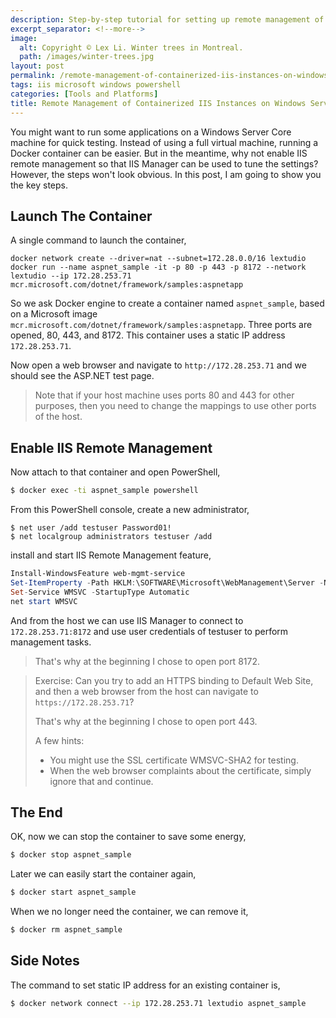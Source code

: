```yaml
---
description: Step-by-step tutorial for setting up remote management of IIS instances running in Windows Server Core containers, including network configuration and security setup.
excerpt_separator: <!--more-->
image:
  alt: Copyright © Lex Li. Winter trees in Montreal.
  path: /images/winter-trees.jpg
layout: post
permalink: /remote-management-of-containerized-iis-instances-on-windows-server-core-f6864c74917f
tags: iis microsoft windows powershell
categories: [Tools and Platforms]
title: Remote Management of Containerized IIS Instances on Windows Server Core
---
```

You might want to run some applications on a Windows Server Core machine for quick testing. Instead of using a full virtual machine, running a Docker container can be easier. But in the meantime, why not enable IIS remote management so that IIS Manager can be used to tune the settings? However, the steps won't look obvious. In this post, I am going to show you the key steps.
<!--more-->

## Launch The Container

A single command to launch the container,

``` batch
docker network create --driver=nat --subnet=172.28.0.0/16 lextudio
docker run --name aspnet_sample -it -p 80 -p 443 -p 8172 --network lextudio --ip 172.28.253.71 mcr.microsoft.com/dotnet/framework/samples:aspnetapp
```

So we ask Docker engine to create a container named `aspnet_sample`, based on a Microsoft image `mcr.microsoft.com/dotnet/framework/samples:aspnetapp`. Three ports are opened, 80, 443, and 8172. This container uses a static IP address `172.28.253.71`.

Now open a web browser and navigate to `http://172.28.253.71` and we should see the ASP.NET test page.

> Note that if your host machine uses ports 80 and 443 for other purposes, then you need to change the mappings to use other ports of the host.

## Enable IIS Remote Management

Now attach to that container and open PowerShell,

``` bash
$ docker exec -ti aspnet_sample powershell
```

From this PowerShell console, create a new administrator,

``` bashh
$ net user /add testuser Password01!
$ net localgroup administrators testuser /add
```

install and start IIS Remote Management feature,

``` powershell
Install-WindowsFeature web-mgmt-service
Set-ItemProperty -Path HKLM:\SOFTWARE\Microsoft\WebManagement\Server -Name EnableRemoteManagement -Value 1
Set-Service WMSVC -StartupType Automatic
net start WMSVC
```

And from the host we can use IIS Manager to connect to `172.28.253.71:8172` and use user credentials of testuser to perform management tasks.

> That's why at the beginning I chose to open port 8172.

> Exercise: Can you try to add an HTTPS binding to Default Web Site, and then a web browser from the host can navigate to `https://172.28.253.71`?
>
> That's why at the beginning I chose to open port 443.
>
> A few hints:
>
> * You might use the SSL certificate WMSVC-SHA2 for testing.
> * When the web browser complaints about the certificate, simply ignore that and continue.

## The End

OK, now we can stop the container to save some energy,

``` bash
$ docker stop aspnet_sample
```

Later we can easily start the container again,

``` bash
$ docker start aspnet_sample
```

When we no longer need the container, we can remove it,

``` bash
$ docker rm aspnet_sample
```

## Side Notes

The command to set static IP address for an existing container is,

``` bash
$ docker network connect --ip 172.28.253.71 lextudio aspnet_sample
```
